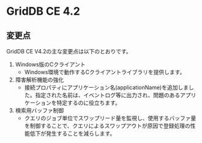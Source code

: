 # GridDB CE 4.2

## 変更点

GridDB CE V4.2の主な変更点は以下のとおりです。

1. Windows版のCクライアント
    - Windows環境で動作するCクライアントライブラリを提供します。
2. 障害解析機能の強化
    - 接続プロパティにアプリケーション名(applicationName)を追加しました。指定された名前は、イベントログ等に出力され、問題のあるアプリケーションを特定するのに役立ちます。
3. 検索用バッファ制御
    - クエリのジョブ単位でスワップリード量を監視し、使用するバッファ量を制御することで、クエリによるスワップアウトが原因で登録処理の性能低下が発生することを減らします。
